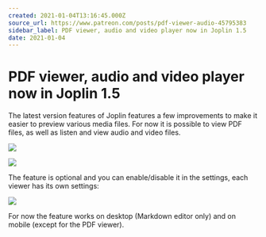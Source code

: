 ```yaml
---
created: 2021-01-04T13:16:45.000Z
source_url: https://www.patreon.com/posts/pdf-viewer-audio-45795383
sidebar_label: PDF viewer, audio and video player now in Joplin 1.5
date: 2021-01-04
---
```


# PDF viewer, audio and video player now in Joplin 1.5

The latest version features of Joplin features a few improvements to make it easier to preview various media files. For now it is possible to view PDF files, as well as listen and view audio and video files.

![](https://raw.githubusercontent.com/laurent22/joplin/dev/Assets/WebsiteAssets/images/news/20210104-131645_0.png)

![](https://raw.githubusercontent.com/laurent22/joplin/dev/Assets/WebsiteAssets/images/news/20210104-131645_1.png)

The feature is optional and you can enable/disable it in the settings, each viewer has its own settings:

![](https://raw.githubusercontent.com/laurent22/joplin/dev/Assets/WebsiteAssets/images/news/20210104-131645_2.png)

For now the feature works on desktop (Markdown editor only) and on mobile (except for the PDF viewer).